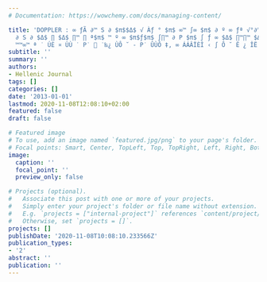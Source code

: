 ```yaml
---
# Documentation: https://wowchemy.com/docs/managing-content/

title: 'DOPPLER : ∞ ƒÃ ∂™ S ∂ $π$$Δ$ √ Àƒ ° $π$ ∞™ ∫∞ $π$ ∂ º ∞ ƒª √°∂™ ™ $Δ$ ∏ ª
  ∂ S ∂ $Δ$ ∏ $Δ$ ∏™ ∏ ª$π$ ™ º ∞ $π$ƒ$π$ ∫∏™ ∂ P $π$ ∫ ƒ ∞ $Δ$ ∏™∏™ $Δ$ ∏™ ° S ø
  ™™∞™ ª ˙ ÚÈ ¤ ÙÙ ˙ P˙  ˙‰¿ ÙÔ ˘ - P˙ ÛÙÔ ‡, ∞ ÁÁÂÏÈÎ ‹ ∫ Ô ˘ Ê ¿ ÎË ,'
subtitle: ''
summary: ''
authors:
- Hellenic Journal
tags: []
categories: []
date: '2013-01-01'
lastmod: 2020-11-08T12:08:10+02:00
featured: false
draft: false

# Featured image
# To use, add an image named `featured.jpg/png` to your page's folder.
# Focal points: Smart, Center, TopLeft, Top, TopRight, Left, Right, BottomLeft, Bottom, BottomRight.
image:
  caption: ''
  focal_point: ''
  preview_only: false

# Projects (optional).
#   Associate this post with one or more of your projects.
#   Simply enter your project's folder or file name without extension.
#   E.g. `projects = ["internal-project"]` references `content/project/deep-learning/index.md`.
#   Otherwise, set `projects = []`.
projects: []
publishDate: '2020-11-08T10:08:10.233566Z'
publication_types:
- '2'
abstract: ''
publication: ''
---
```

